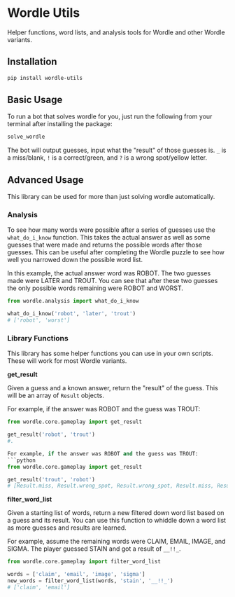 # Wordle Utils

Helper functions, word lists, and analysis tools for Wordle and other Wordle variants.

## Installation

```bash
pip install wordle-utils
```

## Basic Usage

To run a bot that solves wordle for you, just run the following from your terminal after installing the package:

```bash
solve_wordle
```

The bot will output guesses, input what the "result" of those guesses is. `_` is a miss/blank, `!` is a correct/green, and `?` is a wrong spot/yellow letter.


## Advanced Usage

This library can be used for more than just solving wordle automatically.

### Analysis

To see how many words were possible after a series of guesses use the `what_do_i_know` function. This takes the actual answer as well as some guesses that were made and returns the possible words after those guesses. This can be useful after completing the Wordle puzzle to see how well you narrowed down the possible word list.

In this example, the actual answer word was ROBOT. The two guesses made were LATER and TROUT. You can see that after these two guesses the only possible words remaining were ROBOT and WORST.

```python
from wordle.analysis import what_do_i_know

what_do_i_know('robot', 'later', 'trout')
# ['robot', 'worst']
```

### Library Functions

This library has some helper functions you can use in your own scripts. These will work for most Wordle variants.

**get_result**

Given a guess and a known answer, return the "result" of the guess. This will be an array of `Result` objects.

For example, if the answer was ROBOT and the guess was TROUT:
```python
from wordle.core.gameplay import get_result

get_result('robot', 'trout')
#.

For example, if the answer was ROBOT and the guess was TROUT:
```python
from wordle.core.gameplay import get_result

get_result('trout', 'robot')
# [Result.miss, Result.wrong_spot, Result.wrong_spot, Result.miss, Result.correct]
```

**filter_word_list**

Given a starting list of words, return a new filtered down word list based on a guess and its result. You can use this function to whiddle down a word list as more guesses and results are learned.

For example, assume the remaining words were CLAIM, EMAIL, IMAGE, and SIGMA. The player guessed STAIN and got a result of `__!!_`.

```python
from wordle.core.gameplay import filter_word_list

words = ['claim', 'email', 'image', 'sigma']
new_words = filter_word_list(words, 'stain', '__!!_')
# ['claim', 'email']
```
